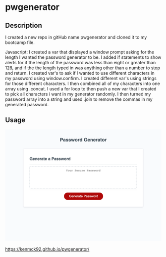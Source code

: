 # pwgenerator

## Description
I created a new repo in gitHub name pwgenerator
and cloned it to my bootcamp file.

Javascript:
I created a var that displayed a window prompt asking for the length I wanted the password generator to be. I added if statements to show alerts for if the length of the password was less than eight or greater than 128, and if the the length typed in was anything other than a number to stop and return. I created var's to ask if I wanted to use different characters in my password using window.confirm. I created different var's using strings for those different characters. I then combined all of my characters into one array using .concat. I used a for loop to then push a new var that I created to pick all characters i want in my generator randomly. I then turned my password array into a string and used .join to remove the commas in my generated password. 

## Usage
![Alt Text](./Assets/screencapture-file-Users-ken-bootcamp-pwgenerator-index-html-2023-07-01-21_43_30.png)

https://kenmck92.github.io/pwgenerator/